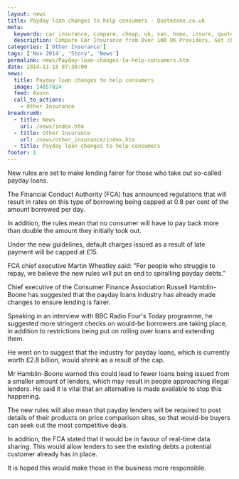 ```yaml
---
layout: news
title: Payday loan changes to help consumers - Quotezone.co.uk
meta:
  keywords: car insurance, compare, cheap, uk, van, home, insure, quotes, online, comparison, bike, loans, life
  description: Compare Car Insurance from Over 100 UK Providers. Get cheap quotes online now using our fast, free, secure comparison site
categories: ['Other Insurance']
tags: ['Nov 2014', 'Story', 'News']
permalink: news/Payday-loan-changes-to-help-consumers.htm
date: 2014-11-18 07:30:00
news:
  title: Payday loan changes to help consumers
  image: 14057824
  feed: Axonn
  call_to_actions:
    - Other Insurance
breadcrumb:
  - title: News
    url: /news/index.htm
  - title: Other Insurance
    url: /news/other_insurance/index.htm
  - title: Payday loan changes to help consumers
footer: 1
---
```


New rules are set to make lending fairer for those who take out so-called payday loans.

The Financial Conduct Authority (FCA) has announced regulations that will result in rates on this type of borrowing being capped at 0.8 per cent of the amount borrowed per day.

In addition, the rules mean that no consumer will have to pay back more than double the amount they initially took out.

Under the new guidelines, default charges issued as a result of late payment will be capped at &pound;15.

FCA chief executive Martin Wheatley said: &quot;For people who struggle to repay, we believe the new rules will put an end to spiralling payday debts.&quot;

Chief executive of the Consumer Finance Association Russell Hamblin-Boone has suggested that the payday loans industry has already made changes to ensure lending is fairer.

Speaking in an interview with BBC Radio Four&#39;s Today programme, he suggested more stringent checks on would-be borrowers are taking place, in addition to restrictions being put on rolling over loans and extending them.

He went on to suggest that the industry for payday loans, which is currently worth &pound;2.8 billion, would shrink as a result of the cap.

Mr Hamblin-Boone warned this could lead to fewer loans being issued from a smaller amount of lenders, which may result in people approaching illegal lenders. He said it is vital that an alternative is made available to stop this happening.

The new rules will also mean that payday lenders will be required to post details of their products on price comparison sites, so that would-be buyers can seek out the most competitive deals.

In addition, the FCA stated that it would be in favour of real-time data sharing. This would allow lenders to see the existing debts a potential customer already has in place.&nbsp;

It is hoped this would make those in the business more responsible.&nbsp;

